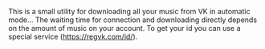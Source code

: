 This is a small utility for downloading all your music from VK in automatic mode...
The waiting time for connection and downloading directly depends on the amount of music on your account.
To get your id you can use a special service (https://regvk.com/id/).
